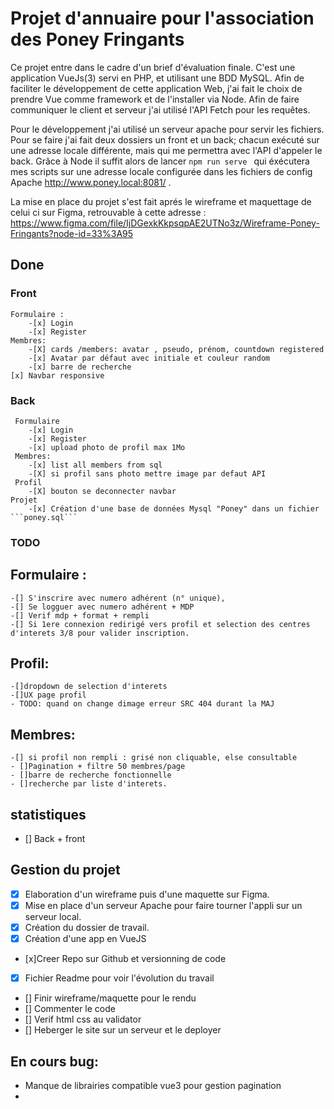 # Projet d'annuaire pour l'association des Poney Fringants

Ce projet entre dans le cadre d'un brief d'évaluation finale. C'est une application VueJs(3) servi en PHP, et utilisant une BDD MySQL. Afin de faciliter le développement de cette application Web, j'ai fait le choix de prendre Vue comme framework et de l'installer via Node. Afin de faire communiquer le client et serveur j'ai utilisé l'API Fetch pour les requêtes.

Pour le développement j'ai utilisé un serveur apache pour servir les fichiers. Pour se faire j'ai fait deux dossiers un front et un back; chacun exécuté sur une adresse locale différente, mais qui me permettra avec l'API d'appeler le back. 
Grâce à Node il suffit alors de lancer ```npm run serve ``` qui éxécutera mes scripts sur une adresse locale configurée dans les fichiers de config Apache http://www.poney.local:8081/ .

La mise en place du projet s'est fait aprés le wireframe et maquettage de celui ci sur Figma, retrouvable à cette adresse : https://www.figma.com/file/IjDGexkKkpsqpAE2UTNo3z/Wireframe-Poney-Fringants?node-id=33%3A95 

## Done
### Front
    Formulaire :
        -[x] Login 
        -[x] Register
    Membres:
        -[X] cards /members: avatar , pseudo, prénom, countdown registered
        -[x] Avatar par défaut avec initiale et couleur random
        -[x] barre de recherche
    [x] Navbar responsive
### Back
     Formulaire
        -[x] Login 
        -[x] Register
        -[x] upload photo de profil max 1Mo 
     Membres:
        -[x] list all members from sql
        -[X] si profil sans photo mettre image par defaut API 
     Profil
        -[X] bouton se deconnecter navbar
    Projet
        -[x] Création d'une base de données Mysql "Poney" dans un fichier ```poney.sql``` 

### TODO

## Formulaire :
    -[] S'inscrire avec numero adhérent (n° unique),
    -[] Se logguer avec numero adhérent + MDP
    -[] Verif mdp + format + rempli
    -[] Si 1ere connexion redirigé vers profil et selection des centres d'interets 3/8 pour valider inscription.

  
## Profil:    
    -[]dropdown de selection d'interets
    -[]UX page profil
    - TODO: quand on change dimage erreur SRC 404 durant la MAJ
## Membres:
    
    -[] si profil non rempli : grisé non cliquable, else consultable 
    - []Pagination + filtre 50 membres/page
    - []barre de recherche fonctionnelle
    - []recherche par liste d'interets.
## statistiques

- [] Back + front 


## Gestion du projet

- [x] Elaboration d'un wireframe puis d'une maquette sur Figma.
- [x] Mise en place d'un serveur Apache pour faire tourner l'appli sur un serveur local. 
- [X] Création du dossier de travail.
- [x] Création d'une app en VueJS
- [x]Creer Repo sur Github et versionning de code 
- [X] Fichier Readme pour voir l'évolution du travail   
- [] Finir wireframe/maquette pour le rendu
- [] Commenter le code
- [] Verif html css au validator
- [] Heberger le site sur un serveur et le deployer


## En cours bug:
- Manque de librairies compatible vue3 pour gestion pagination 
- 


